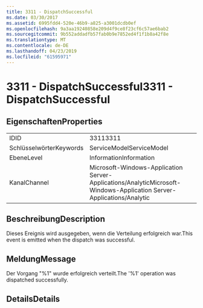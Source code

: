 ```yaml
---
title: 3311 - DispatchSuccessful
ms.date: 03/30/2017
ms.assetid: 6995fdd4-520e-46b9-a825-a3001dcdb0ef
ms.openlocfilehash: 9a3aa19240858e209d4f9ce8f23cf6c57ae6bab2
ms.sourcegitcommit: 9b552addadfb57fab0b9e7852ed4f1f1b8a42f8e
ms.translationtype: MT
ms.contentlocale: de-DE
ms.lasthandoff: 04/23/2019
ms.locfileid: "61595971"
---
```

# <a name="3311---dispatchsuccessful"></a><span data-ttu-id="3c23b-102">3311 - DispatchSuccessful</span><span class="sxs-lookup"><span data-stu-id="3c23b-102">3311 - DispatchSuccessful</span></span>
## <a name="properties"></a><span data-ttu-id="3c23b-103">Eigenschaften</span><span class="sxs-lookup"><span data-stu-id="3c23b-103">Properties</span></span>  
  
|||  
|-|-|  
|<span data-ttu-id="3c23b-104">ID</span><span class="sxs-lookup"><span data-stu-id="3c23b-104">ID</span></span>|<span data-ttu-id="3c23b-105">3311</span><span class="sxs-lookup"><span data-stu-id="3c23b-105">3311</span></span>|  
|<span data-ttu-id="3c23b-106">Schlüsselwörter</span><span class="sxs-lookup"><span data-stu-id="3c23b-106">Keywords</span></span>|<span data-ttu-id="3c23b-107">ServiceModel</span><span class="sxs-lookup"><span data-stu-id="3c23b-107">ServiceModel</span></span>|  
|<span data-ttu-id="3c23b-108">Ebene</span><span class="sxs-lookup"><span data-stu-id="3c23b-108">Level</span></span>|<span data-ttu-id="3c23b-109">Information</span><span class="sxs-lookup"><span data-stu-id="3c23b-109">Information</span></span>|  
|<span data-ttu-id="3c23b-110">Kanal</span><span class="sxs-lookup"><span data-stu-id="3c23b-110">Channel</span></span>|<span data-ttu-id="3c23b-111">Microsoft-Windows-Application Server-Applications/Analytic</span><span class="sxs-lookup"><span data-stu-id="3c23b-111">Microsoft-Windows-Application Server-Applications/Analytic</span></span>|  
  
## <a name="description"></a><span data-ttu-id="3c23b-112">Beschreibung</span><span class="sxs-lookup"><span data-stu-id="3c23b-112">Description</span></span>  
 <span data-ttu-id="3c23b-113">Dieses Ereignis wird ausgegeben, wenn die Verteilung erfolgreich war.</span><span class="sxs-lookup"><span data-stu-id="3c23b-113">This event is emitted when the dispatch was successful.</span></span>  
  
## <a name="message"></a><span data-ttu-id="3c23b-114">Meldung</span><span class="sxs-lookup"><span data-stu-id="3c23b-114">Message</span></span>  
 <span data-ttu-id="3c23b-115">Der Vorgang "%1" wurde erfolgreich verteilt.</span><span class="sxs-lookup"><span data-stu-id="3c23b-115">The '%1' operation was dispatched successfully.</span></span>  
  
## <a name="details"></a><span data-ttu-id="3c23b-116">Details</span><span class="sxs-lookup"><span data-stu-id="3c23b-116">Details</span></span>
